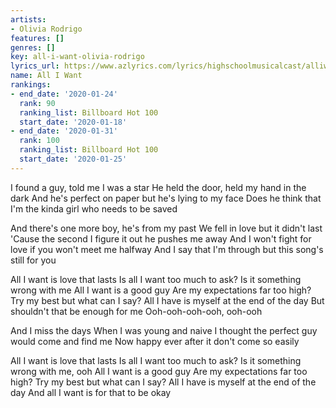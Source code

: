 ```yaml
---
artists:
- Olivia Rodrigo
features: []
genres: []
key: all-i-want-olivia-rodrigo
lyrics_url: https://www.azlyrics.com/lyrics/highschoolmusicalcast/alliwant.html
name: All I Want
rankings:
- end_date: '2020-01-24'
  rank: 90
  ranking_list: Billboard Hot 100
  start_date: '2020-01-18'
- end_date: '2020-01-31'
  rank: 100
  ranking_list: Billboard Hot 100
  start_date: '2020-01-25'
---
```


I found a guy, told me I was a star
He held the door, held my hand in the dark
And he's perfect on paper but he's lying to my face
Does he think that I'm the kinda girl who needs to be saved

And there's one more boy, he's from my past
We fell in love but it didn't last
'Cause the second I figure it out he pushes me away
And I won't fight for love if you won't meet me halfway
And I say that I'm through but this song's still for you

All I want is love that lasts
Is all I want too much to ask?
Is it something wrong with me
All I want is a good guy
Are my expectations far too high?
Try my best but what can I say?
All I have is myself at the end of the day
But shouldn't that be enough for me
Ooh-ooh-ooh-ooh, ooh-ooh

And I miss the days
When I was young and naive
I thought the perfect guy would come and find me
Now happy ever after it don't come so easily

All I want is love that lasts
Is all I want too much to ask?
Is it something wrong with me, ooh
All I want is a good guy
Are my expectations far too high?
Try my best but what can I say?
All I have is myself at the end of the day
And all I want is for that to be okay




